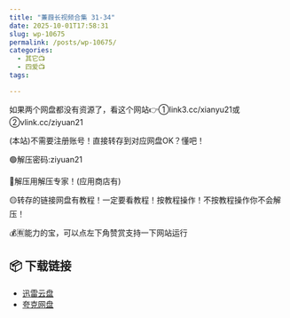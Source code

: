 ```yaml
---
title: "蒹葭长视频合集 31-34"
date: 2025-10-01T17:58:31
slug: wp-10675
permalink: /posts/wp-10675/
categories:
  - 其它📺
  - 四爱📺
tags:

---
```


如果两个网盘都没有资源了，看这个网站👉①link3.cc/xianyu21或②vlink.cc/ziyuan21

(本站)不需要注册账号！直接转存到对应网盘OK？懂吧！

🟢解压密码:ziyuan21

🔵解压用解压专家！(应用商店有)

🟡转存的链接网盘有教程！一定要看教程！按教程操作！不按教程操作你不会解压！

💰🈶能力的宝，可以点左下角赞赏支持一下网站运行

## 📦 下载链接
- [迅雷云盘](https://blziyuan21.com/pay-download/10675?key=4dd06d401b&down_id=0)
- [夸克网盘](https://blziyuan21.com/pay-download/10675?key=4dd06d401b&down_id=1)

